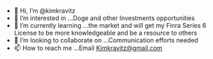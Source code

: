 - 👋 Hi, I’m @kimkravitz
- 👀 I’m interested in ...Doge and other Investments opportunities 
- 🌱 I’m currently learning ...the market and will get my Finra Series 6 License to be more knowledgeable and be a resource to others
- 💞️ I’m looking to collaborate on ...Communication efforts needed
- 📫 How to reach me ...Email Kimkravitz@gmail.com

<!---
kimkravitz/kimkravitz is a ✨ special ✨ repository because its `README.md` (this file) appears on your GitHub profile.
You can click the Preview link to take a look at your changes.
--->
